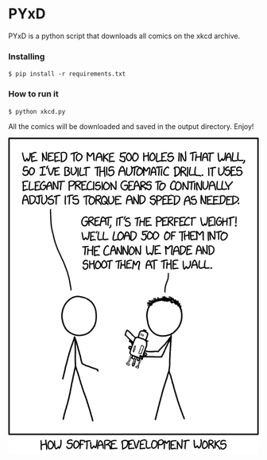 # PYxD

PYxD is a python script that downloads all comics on the xkcd archive. 

### Installing

```
$ pip install -r requirements.txt
```

### How to run it

```
$ python xkcd.py
```

All the comics will be downloaded and saved in the output directory. Enjoy! 

![](software_development.png)

